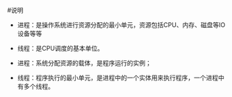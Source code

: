 #说明

- 进程：是操作系统进行资源分配的最小单元，资源包括CPU、内存、磁盘等IO设备等等

- 线程：是CPU调度的基本单位。

- 进程：系统分配资源的载体，是程序运行的实例；

- 线程：程序执行的最小单元，是进程中的一个实体用来执行程序，一个进程中有多个线程。